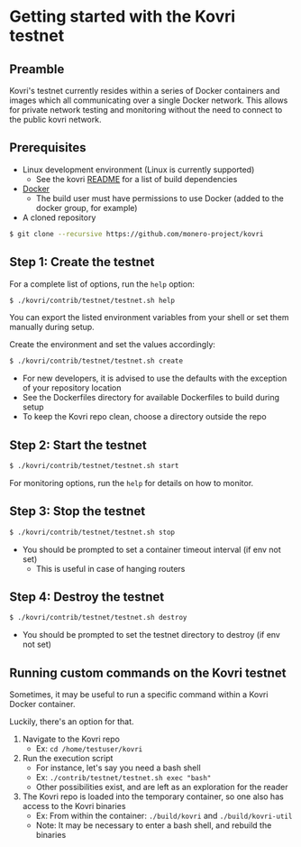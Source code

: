 # Getting started with the Kovri testnet

## Preamble

Kovri's testnet currently resides within a series of Docker containers and images which all communicating over a single Docker network.
This allows for private network testing and monitoring without the need to connect to the public kovri network.

## Prerequisites

- Linux development environment (Linux is currently supported)
   - See the kovri [README](https://github.com/monero-project/kovri#building) for a list of build dependencies
- [Docker](https://www.docker.com/)
   - The build user must have permissions to use Docker (added to the docker group, for example)
- A cloned repository
```bash
$ git clone --recursive https://github.com/monero-project/kovri
```

## Step 1: Create the testnet

For a complete list of options, run the `help` option:
```bash
$ ./kovri/contrib/testnet/testnet.sh help
```
You can export the listed environment variables from your shell or set them manually during setup.

Create the environment and set the values accordingly:
```bash
$ ./kovri/contrib/testnet/testnet.sh create
```
- For new developers, it is advised to use the defaults with the exception of your repository location
- See the Dockerfiles directory for available Dockerfiles to build during setup
- To keep the Kovri repo clean, choose a directory outside the repo

## Step 2: Start the testnet

```bash
$ ./kovri/contrib/testnet/testnet.sh start
```
For monitoring options, run the `help` for details on how to monitor.

## Step 3: Stop the testnet

```bash
$ ./kovri/contrib/testnet/testnet.sh stop
```
- You should be prompted to set a container timeout interval (if env not set)
   - This is useful in case of hanging routers

## Step 4: Destroy the testnet

```bash
$ ./kovri/contrib/testnet/testnet.sh destroy
```
- You should be prompted to set the testnet directory to destroy (if env not set)

## Running custom commands on the Kovri testnet

Sometimes, it may be useful to run a specific command within a Kovri Docker container.

Luckily, there's an option for that.

1. Navigate to the Kovri repo
   * Ex: `cd /home/testuser/kovri`
2. Run the execution script
   * For instance, let's say you need a bash shell
   * Ex: `./contrib/testnet/testnet.sh exec "bash"`
   * Other possibilities exist, and are left as an exploration for the reader
3. The Kovri repo is loaded into the temporary container, so one also has access to the Kovri binaries
   * Ex: From within the container: `./build/kovri` and `./build/kovri-util`
   * Note: It may be necessary to enter a bash shell, and rebuild the binaries
